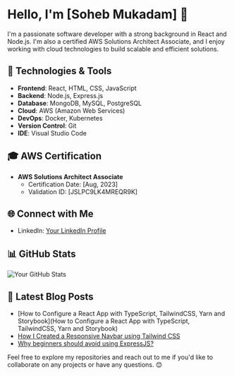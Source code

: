# Hello, I'm [Soheb Mukadam] 👋

I'm a passionate software developer with a strong background in React and Node.js. I'm also a certified AWS Solutions Architect Associate, and I enjoy working with cloud technologies to build scalable and efficient solutions.

## 🚀 Technologies & Tools

- **Frontend**: React, HTML, CSS, JavaScript
- **Backend**: Node.js, Express.js
- **Database**: MongoDB, MySQL, PostgreSQL
- **Cloud**: AWS (Amazon Web Services)
- **DevOps**: Docker, Kubernetes
- **Version Control**: Git
- **IDE**: Visual Studio Code
  
## 🎓 AWS Certification

- **AWS Solutions Architect Associate**
  - Certification Date: [Aug, 2023]
  - Validation ID: [JSLPC9LK4MREQR9K]

## 🌐 Connect with Me

- LinkedIn: [Your LinkedIn Profile](www.linkedin.com/in/soheb-mukadam)

## 📊 GitHub Stats

![Your GitHub Stats](https://github-readme-stats.vercel.app/api?username=your-username&show_icons=true&theme=dark)

## 📝 Latest Blog Posts

- [How to Configure a React App with TypeScript, TailwindCSS, Yarn and Storybook](How to Configure a React App with TypeScript, TailwindCSS, Yarn and Storybook)
- [How I Created a Responsive Navbar using Tailwind CSS]([https://www.yourwebsite.com/blog/post-2](https://blog.bitsrc.io/how-i-created-responsive-navbar-using-tailwind-css-d0729542137d))
- [Why beginners should avoid using ExpressJS?](https://blog.bitsrc.io/how-i-created-responsive-navbar-using-tailwind-css-d0729542137d)

Feel free to explore my repositories and reach out to me if you'd like to collaborate on any projects or have any questions. 😊
